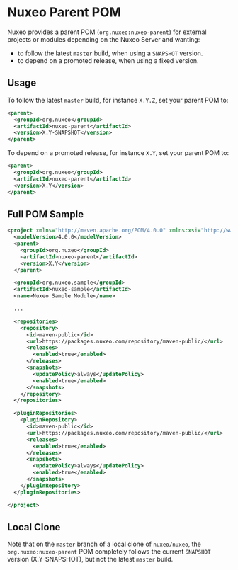 # Nuxeo Parent POM

Nuxeo provides a parent POM (`org.nuxeo:nuxeo-parent`) for external projects or modules depending on
the Nuxeo Server and wanting:

- to follow the latest `master` build, when using a `SNAPSHOT` version.
- to depend on a promoted release, when using a fixed version.

## Usage

To follow the latest `master` build, for instance `X.Y.Z`, set your parent POM to:

```xml
<parent>
  <groupId>org.nuxeo</groupId>
  <artifactId>nuxeo-parent</artifactId>
  <version>X.Y-SNAPSHOT</version>
</parent>
```

To depend on a promoted release, for instance `X.Y`, set your parent POM to:

```xml
<parent>
  <groupId>org.nuxeo</groupId>
  <artifactId>nuxeo-parent</artifactId>
  <version>X.Y</version>
</parent>
```

## Full POM Sample

```xml
<project xmlns="http://maven.apache.org/POM/4.0.0" xmlns:xsi="http://www.w3.org/2001/XMLSchema-instance" xsi:schemaLocation="http://maven.apache.org/POM/4.0.0 http://maven.apache.org/maven-v4_0_0.xsd">
  <modelVersion>4.0.0</modelVersion>
  <parent>
    <groupId>org.nuxeo</groupId>
    <artifactId>nuxeo-parent</artifactId>
    <version>X.Y</version>
  </parent>

  <groupId>org.nuxeo.sample</groupId>
  <artifactId>nuxeo-sample</artifactId>
  <name>Nuxeo Sample Module</name>

  ...

  <repositories>
    <repository>
      <id>maven-public</id>
      <url>https://packages.nuxeo.com/repository/maven-public/</url>
      <releases>
        <enabled>true</enabled>
      </releases>
      <snapshots>
        <updatePolicy>always</updatePolicy>
        <enabled>true</enabled>
      </snapshots>
    </repository>
  </repositories>

  <pluginRepositories>
    <pluginRepository>
      <id>maven-public</id>
      <url>https://packages.nuxeo.com/repository/maven-public/</url>
      <releases>
        <enabled>true</enabled>
      </releases>
      <snapshots>
        <updatePolicy>always</updatePolicy>
        <enabled>true</enabled>
      </snapshots>
    </pluginRepository>
  </pluginRepositories>

</project>
```

## Local Clone

Note that on the `master` branch of a local clone of `nuxeo/nuxeo`, the `org.nuxeo:nuxeo-parent` POM completely follows
the current `SNAPSHOT` version (X.Y-SNAPSHOT), but not the latest `master` build.
